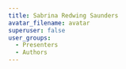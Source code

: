 ```yaml
---
title: Sabrina Redwing Saunders
avatar_filename: avatar
superuser: false
user_groups:
  - Presenters
  - Authors
---
```

